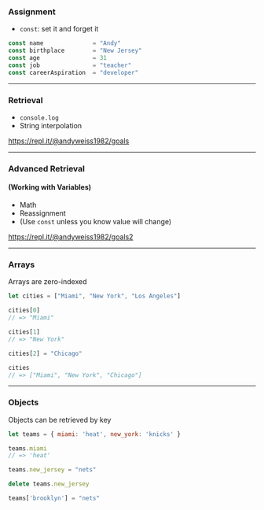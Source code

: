 ### Assignment

* `const`: set it and forget it

```js
const name              = "Andy"
const birthplace        = "New Jersey"
const age               = 31
const job               = "teacher"
const careerAspiration  = "developer"
```

---

### Retrieval

* `console.log`
* String interpolation

https://repl.it/@andyweiss1982/goals

---

### Advanced Retrieval
#### (Working with Variables)

* Math
* Reassignment
* (Use `const` unless you know value will change)

https://repl.it/@andyweiss1982/goals2

---

### Arrays

Arrays are zero-indexed

```js
let cities = ["Miami", "New York", "Los Angeles"]

cities[0]
// => "Miami"

cities[1]
// => "New York"

cities[2] = "Chicago"

cities
// => ["Miami", "New York", "Chicago"]
```

---

### Objects

Objects can be retrieved by key

```js
let teams = { miami: 'heat', new_york: 'knicks' }

teams.miami
// => 'heat'

teams.new_jersey = "nets"

delete teams.new_jersey

teams['brooklyn'] = "nets"
```

